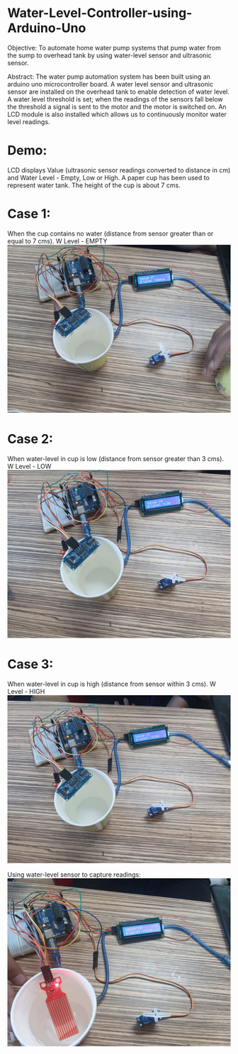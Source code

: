 # Water-Level-Controller-using-Arduino-Uno

Objective:
	To automate home water pump systems that pump water from the sump to overhead tank by using water-level sensor and ultrasonic sensor.

Abstract:
	The water pump automation system has been built using an arduino uno microcontroller board. A water level sensor and ultrasonic sensor are installed on the overhead tank to enable detection of water level. A water level threshold is set; when the readings of the sensors fall below the threshold a signal is sent to the motor and the motor is switched on. An LCD module is also installed which allows us to continuously monitor water level readings.

# Demo:
LCD displays Value (ultrasonic sensor readings converted to distance in cm) and Water Level - Empty, Low or High.
A paper cup has been used to represent water tank.
The height of the cup is about 7 cms.

# Case 1:
When the cup contains no water (distance from sensor greater than or equal to 7 cms). W Level - EMPTY
![Image showing LCD Module output when tank is empty.](/Images/water_level_empty.jfif?raw=true "Water Tank Empty")


# Case 2:
When water-level in cup is low (distance from sensor greater than 3 cms). W Level - LOW
![Image showing LCD Module output when water level in tank is low.](/Images/water_level_low.jfif?raw=true "Water Tank Empty")


# Case 3:
When water-level in cup is high (distance from sensor within 3 cms). W Level - HIGH
![Image showing LCD Module output when water level in tank is high.](/Images/water_level_high.jfif?raw=true "Water Tank Empty")

Using water-level sensor to capture readings:
![Image showing LCD Module output on taking water-level sensor reading.](/Images/water_level_sensor.jfif?raw=true "Water Tank Empty")